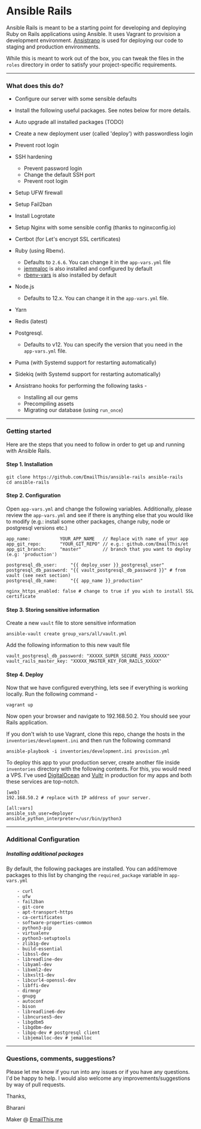# Ansible Rails 

Ansible Rails is meant to be a starting point for developing and deploying Ruby on Rails applications using Ansible. It uses Vagrant to provision a development environment. [Ansistrano](https://github.com/ansistrano/deploy) is used for deploying our code to staging and production environments.

While this is meant to work out of the box, you can tweak the files in the `roles` directory in order to satisfy your project-specific requirements. 

---

### What does this do?
* Configure our server with some sensible defaults
* Install the following useful packages. See notes below for more details.
* Auto upgrade all installed packages (TODO)
* Create a new deployment user (called 'deploy') with passwordless login
* Prevent root login

* SSH hardening
    * Prevent password login
    * Change the default SSH port
    * Prevent root login
* Setup UFW firewall
* Setup Fail2ban
* Install Logrotate
* Setup Nginx with some sensible config (thanks to nginxconfig.io)
* Certbot (for Let's encrypt SSL certificates)
* Ruby (using Rbenv). 
    * Defaults to `2.6.6`. You can change it in the `app-vars.yml` file
    * [jemmaloc](https://github.com/jemalloc/jemalloc) is also installed and configured by default
    * [rbenv-vars](https://github.com/rbenv/rbenv-vars) is also installed by default
* Node.js 
    * Defaults to 12.x. You can change it in the `app-vars.yml` file.
* Yarn
* Redis (latest)
* Postgresql. 
    * Defaults to v12. You can specify the version that you need in the `app-vars.yml` file.
* Puma (with Systemd support for restarting automatically)
* Sidekiq (with Systemd support for restarting automatically)
* Ansistrano hooks for performing the following tasks - 
    * Installing all our gems
    * Precompiling assets
    * Migrating our database (using `run_once`)

---

### Getting started
Here are the steps that you need to follow in order to get up and running with Ansible Rails. 

#### Step 1. Installation

```
git clone https://github.com/EmailThis/ansible-rails ansible-rails
cd ansible-rails
```

#### Step 2. Configuration
Open `app-vars.yml` and change the following variables. Additionally, please review the `app-vars.yml` and see if there is anything else that you would like to modify (e.g.: install some other packages, change ruby, node or postgresql versions etc.)

```
app_name:           YOUR_APP_NAME   // Replace with name of your app
app_git_repo:       "YOUR_GIT_REPO" // e.g.: github.com/EmailThis/et
app_git_branch:     "master"        // branch that you want to deploy (e.g: 'production')

postgresql_db_user:     "{{ deploy_user }}_postgresql_user"
postgresql_db_password: "{{ vault_postgresql_db_password }}" # from vault (see next section)
postgresql_db_name:     "{{ app_name }}_production"

nginx_https_enabled: false # change to true if you wish to install SSL certificate 
```


#### Step 3. Storing sensitive information
Create a new `vault` file to store sensitive information
```
ansible-vault create group_vars/all/vault.yml
```

Add the following information to this new vault file
```
vault_postgresql_db_password: "XXXXX_SUPER_SECURE_PASS_XXXXX"
vault_rails_master_key: "XXXXX_MASTER_KEY_FOR_RAILS_XXXXX"
```

#### Step 4. Deploy

Now that we have configured everything, lets see if everything is working locally. Run the following command -
```
vagrant up
```
Now open your browser and navigate to 192.168.50.2. You should see your Rails application.

If you don't wish to use Vagrant, clone this repo, change the hosts in the `inventories/development.ini` and then run the following command
```
ansible-playbook -i inventories/development.ini provision.yml
```

To deploy this app to your production server, create another file inside `inventories` directory with the following contents. For this, you would need a VPS. I've used [DigitalOcean](https://m.do.co/c/031c76b9c838) and [Vultr](https://www.vultr.com/?ref=8597223) in production for my apps and both these services are top-notch.
```
[web]
192.168.50.2 # replace with IP address of your server.

[all:vars]
ansible_ssh_user=deployer
ansible_python_interpreter=/usr/bin/python3
```

---

### Additional Configuration

#####  Installing additional packages

By default, the following packages are installed. You can add/remove packages to this list by changing the `required_package` variable in `app-vars.yml`
```
    - curl
    - ufw
    - fail2ban
    - git-core
    - apt-transport-https
    - ca-certificates
    - software-properties-common
    - python3-pip
    - virtualenv
    - python3-setuptools
    - zlib1g-dev 
    - build-essential 
    - libssl-dev 
    - libreadline-dev 
    - libyaml-dev 
    - libxml2-dev 
    - libxslt1-dev 
    - libcurl4-openssl-dev
    - libffi-dev 
    - dirmngr 
    - gnupg
    - autoconf
    - bison
    - libreadline6-dev
    - libncurses5-dev
    - libgdbm5 
    - libgdbm-dev
    - libpq-dev # postgresql client
    - libjemalloc-dev # jemalloc
```

---

### Questions, comments, suggestions?
Please let me know if you run into any issues or if you have any questions. I'd be happy to help. I would also welcome any improvements/suggestions by way of pull requests.



Thanks,

Bharani

Maker @ [EmailThis.me](https://www.emailthis.me)
